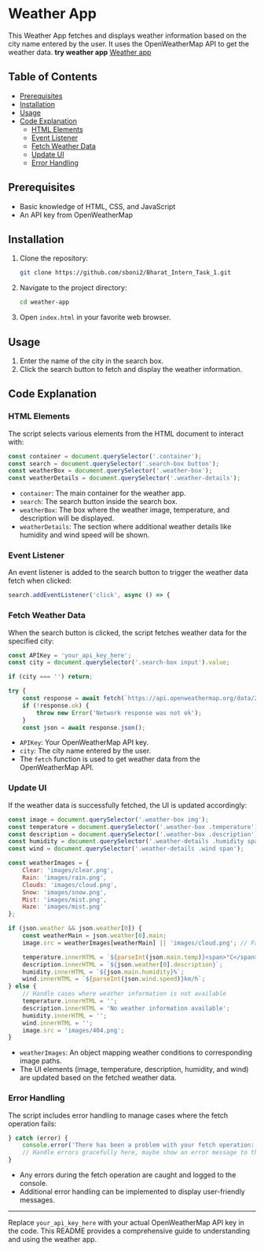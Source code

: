 # Weather App

This Weather App fetches and displays weather information based on the city name entered by the user. It uses the OpenWeatherMap API to get the weather data.
**try weather app** [Weather app](https://hashimthepassionate.github.io/weather-app/)

## Table of Contents
- [Prerequisites](#prerequisites)
- [Installation](#installation)
- [Usage](#usage)
- [Code Explanation](#code-explanation)
  - [HTML Elements](#html-elements)
  - [Event Listener](#event-listener)
  - [Fetch Weather Data](#fetch-weather-data)
  - [Update UI](#update-ui)
  - [Error Handling](#error-handling)

## Prerequisites

- Basic knowledge of HTML, CSS, and JavaScript
- An API key from OpenWeatherMap

## Installation

1. Clone the repository:
    ```bash
    git clone https://github.com/sboni2/Bharat_Intern_Task_1.git
    ```
2. Navigate to the project directory:
    ```bash
    cd weather-app
    ```
3. Open `index.html` in your favorite web browser.

## Usage

1. Enter the name of the city in the search box.
2. Click the search button to fetch and display the weather information.

## Code Explanation

### HTML Elements

The script selects various elements from the HTML document to interact with:
```javascript
const container = document.querySelector('.container');
const search = document.querySelector('.search-box button');
const weatherBox = document.querySelector('.weather-box');
const weatherDetails = document.querySelector('.weather-details');
```
- `container`: The main container for the weather app.
- `search`: The search button inside the search box.
- `weatherBox`: The box where the weather image, temperature, and description will be displayed.
- `weatherDetails`: The section where additional weather details like humidity and wind speed will be shown.

### Event Listener

An event listener is added to the search button to trigger the weather data fetch when clicked:
```javascript
search.addEventListener('click', async () => {
```

### Fetch Weather Data

When the search button is clicked, the script fetches weather data for the specified city:
```javascript
const APIKey = 'your_api_key_here';
const city = document.querySelector('.search-box input').value;

if (city === '') return;

try {
    const response = await fetch(`https://api.openweathermap.org/data/2.5/weather?q=${city}&units=metric&appid=${APIKey}`);
    if (!response.ok) {
        throw new Error('Network response was not ok');
    }
    const json = await response.json();
```
- `APIKey`: Your OpenWeatherMap API key.
- `city`: The city name entered by the user.
- The `fetch` function is used to get weather data from the OpenWeatherMap API.

### Update UI

If the weather data is successfully fetched, the UI is updated accordingly:
```javascript
const image = document.querySelector('.weather-box img');
const temperature = document.querySelector('.weather-box .temperature');
const description = document.querySelector('.weather-box .description');
const humidity = document.querySelector('.weather-details .humidity span');
const wind = document.querySelector('.weather-details .wind span');

const weatherImages = {
    Clear: 'images/clear.png',
    Rain: 'images/rain.png',
    Clouds: 'images/cloud.png',
    Snow: 'images/snow.png',
    Mist: 'images/mist.png',
    Haze: 'images/mist.png'
};

if (json.weather && json.weather[0]) {
    const weatherMain = json.weather[0].main;
    image.src = weatherImages[weatherMain] || 'images/cloud.png'; // Fallback image if condition not matched

    temperature.innerHTML = `${parseInt(json.main.temp)}<span>°C</span>`;
    description.innerHTML = `${json.weather[0].description}`;
    humidity.innerHTML = `${json.main.humidity}%`;
    wind.innerHTML = `${parseInt(json.wind.speed)}km/h`;
} else {
    // Handle cases where weather information is not available
    temperature.innerHTML = '';
    description.innerHTML = 'No weather information available';
    humidity.innerHTML = '';
    wind.innerHTML = '';
    image.src = 'images/404.png';
}
```
- `weatherImages`: An object mapping weather conditions to corresponding image paths.
- The UI elements (image, temperature, description, humidity, and wind) are updated based on the fetched weather data.

### Error Handling

The script includes error handling to manage cases where the fetch operation fails:
```javascript
} catch (error) {
    console.error('There has been a problem with your fetch operation:', error);
    // Handle errors gracefully here, maybe show an error message to the user
}
```
- Any errors during the fetch operation are caught and logged to the console.
- Additional error handling can be implemented to display user-friendly messages.

---

Replace `your_api_key_here` with your actual OpenWeatherMap API key in the code. This README provides a comprehensive guide to understanding and using the weather app.

